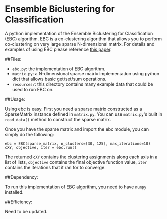 Ensemble Biclustering for Classification
==============

A python implementation of the Ensemble Biclustering for Classification (EBC) algorithm. EBC is a co-clustering algorithm that allows you to perform co-clustering on very large sparse N-dimensional matrix. For details and examples of using EBC please reference [this paper](http://www.ncbi.nlm.nih.gov/pubmed/26219079).

##Files:

- `ebc.py`: the implementation of EBC algorithm.
- `matrix.py`: a N-dimensional sparse matrix implementation using python dict that allows basic get/set/sum operations.
- `resources/`: this directory contains many example data that could be used to run EBC on.

##Usage:

Using ebc is easy. First you need a sparse matrix constructed as a SparseMatrix instance defined in `matrix.py`. You can use `matrix.py`'s built in `read_data()` method to construct the sparse matrix.

Once you have the sparse matrix and import the ebc module, you can simply do the following:

    ebc = EBC(sparse_matrix, n_clusters=[30, 125], max_iterations=10)
    cXY, objective, iter = ebc.run()

The returned `cXY` contains the clustering assignments along each axis in a list of lists, `objective` contains the final objective function value, `iter` contains the iterations that it ran for to converge.

##Dependency:

To run this implementation of EBC algorithm, you need to have `numpy` installed.

##Efficiency:

Need to be updated.